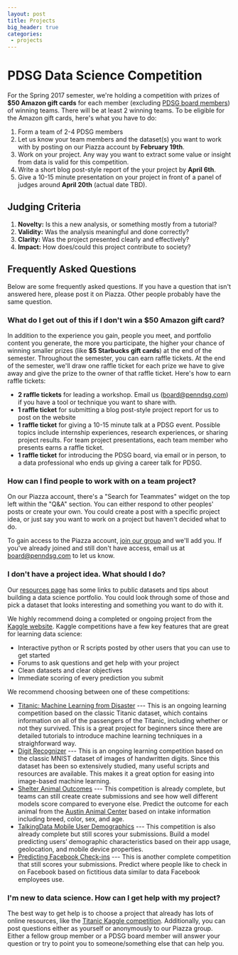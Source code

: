 ```yaml
---
layout: post
title: Projects
big_header: true
categories:
 - projects
---
```


# PDSG Data Science Competition

For the Spring 2017 semester, we're holding a competition with prizes of **$50 Amazon gift cards** for each member (excluding [PDSG board members](/members/#board-members)) of winning teams. There will be at least 2 winning teams. To be eligible for the Amazon gift cards, here's what you have to do:

1. Form a team of 2-4 PDSG members
2. Let us know your team members and the dataset(s) you want to work with by posting on our Piazza account by **February 19th**.
3. Work on your project. Any way you want to extract some value or insight from data is valid for this competition.
4. Write a short blog post-style report of the your project by **April 6th**.
5. Give a 10-15 minute presentation on your project in front of a panel of judges around **April 20th** (actual date TBD).

## Judging Criteria

1. **Novelty:** Is this a new analysis, or something mostly from a tutorial?
2. **Validity:** Was the analysis meaningful and done correctly?
3. **Clarity:** Was the project presented clearly and effectively?
4. **Impact:** How does/could this project contribute to society?

## Frequently Asked Questions

Below are some frequently asked questions. If you have a question that isn't answered here, please post it on Piazza. Other people probably have the same question.

### What do I get out of this if I don't win a $50 Amazon gift card?

In addition to the experience you gain, people you meet, and portfolio content you generate, the more you participate, the higher your chance of winning smaller prizes (like **$5 Starbucks gift cards**) at the end of the semester. Throughout the semester, you can earn raffle tickets. At the end of the semester, we'll draw one raffle ticket for each prize we have to give away and give the prize to the owner of that raffle ticket. Here's how to earn raffle tickets:

- **2 raffle tickets** for leading a workshop. Email us (board@penndsg.com) if you have a tool or technique you want to share with.
- **1 raffle ticket** for submitting a blog post-style project report for us to post on the website
- **1 raffle ticket** for giving a 10-15 minute talk at a PDSG event. Possible topics include internship experiences, research experiences, or sharing project results. For team project presentations, each team member who presents earns a raffle ticket.
- **1 raffle ticket** for introducing the PDSG board, via email or in person, to a data professional who ends up giving a career talk for PDSG.

### How can I find people to work with on a team project?

On our Piazza account, there's a "Search for Teammates" widget on the top left within the "Q&A" section. You can either respond to other peoples' posts or create your own. You could create a post with a specific project idea, or just say you want to work on a project but haven't decided what to do.

To gain access to the Piazza account, [join our group](/join/) and we'll add you. If you've already joined and still don't have access, email us at board@penndsg.com to let us know.

### I don't have a project idea. What should I do?

Our [resources page](/resources/) has some links to public datasets and tips about building a data science portfolio. You could look through some of those and pick a dataset that looks interesting and something you want to do with it.

We highly recommend doing a completed or ongoing project from the [Kaggle website](http://www.kaggle.com/competitions). Kaggle competitions have a few key features that are great for learning data science:

- Interactive python or R scripts posted by other users that you can use to get started
- Forums to ask questions and get help with your project
- Clean datasets and clear objectives
- Immediate scoring of every prediction you submit

We recommend choosing between one of these competitions:

- [Titanic: Machine Learning from Disaster](https://www.kaggle.com/c/titanic) --- This is an ongoing learning competition based on the classic Titanic dataset, which contains information on all of the passengers of the Titanic, including whether or not they survived. This is a great project for beginners since there are detailed tutorials to introduce machine learning techniques in a straighforward way.
- [Digit Recognizer](https://www.kaggle.com/c/digit-recognizer) --- This is an ongoing learning competition based on the classic MNIST dataset of images of handwritten digits. Since this dataset has been so extensively studied, many useful scripts and resources are available. This makes it a great option for easing into image-based machine learning.
- [Shelter Animal Outcomes](https://www.kaggle.com/c/shelter-animal-outcomes) --- This competition is already complete, but teams can still create create submissions and see how well different models score compared to everyone else. Predict the outcome for each animal from the [Austin Animal Center](http://www.austintexas.gov/department/aac) based on intake information including breed, color, sex, and age.
- [TalkingData Mobile User Demographics](https://www.kaggle.com/c/talkingdata-mobile-user-demographics) --- This competition is also already complete but still scores your submissions. Build a model predicting users’ demographic characteristics based on their app usage, geolocation, and mobile device properties.
- [Predicting Facebook Check-ins](https://www.kaggle.com/c/facebook-v-predicting-check-ins) --- This is another complete competition that still scores your submissions. Predict where people like to check in on Facebook based on fictitious data similar to data Facebook employees use.

### I'm new to data science. How can I get help with my project?

The best way to get help is to choose a project that already has lots of online resources, like the [Titanic Kaggle competition](https://www.kaggle.com/c/titanic). Additionally, you can post questions either as yourself or anonymously to our Piazza group. Either a fellow group member or a PDSG board member will answer your question or try to point you to someone/something else that can help you.
